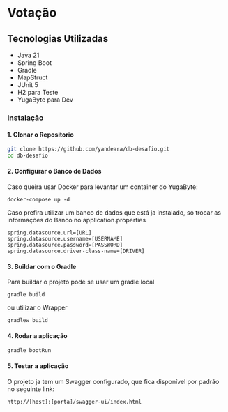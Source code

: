 # Votação

## Tecnologias Utilizadas

- Java 21
- Spring Boot
- Gradle
- MapStruct
- JUnit 5
- H2 para Teste
- YugaByte para Dev

### Instalação

#### 1. Clonar o Repositorio

```bash
git clone https://github.com/yandeara/db-desafio.git
cd db-desafio
```

#### 2. Configurar o Banco de Dados

Caso queira usar Docker para levantar um container do YugaByte:

```
docker-compose up -d
```

Caso prefira utilizar um banco de dados que está ja instalado, so trocar as informações do Banco no application.properties

```
spring.datasource.url=[URL]
spring.datasource.username=[USERNAME]
spring.datasource.password=[PASSWORD]
spring.datasource.driver-class-name=[DRIVER]
```
#### 3. Buildar com o Gradle

Para buildar o projeto pode se usar um gradle local

```
gradle build
```

ou utilizar o Wrapper 

```
gradlew build 
```

#### 4. Rodar a aplicação
```
gradle bootRun
```

#### 5. Testar a aplicação

O projeto ja tem um Swagger configurado, que fica disponível por padrão no seguinte link:
```
http://[host]:[porta]/swagger-ui/index.html
```





